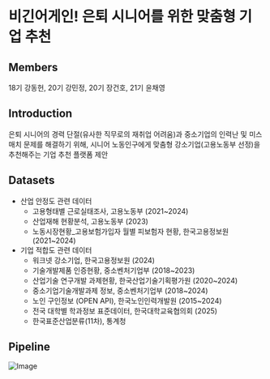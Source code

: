 # 비긴어게인! 은퇴 시니어를 위한 맞춤형 기업 추천

## Members
18기 강동헌, 20기 강민정, 20기 장건호, 21기 윤채영

## Introduction
은퇴 시니어의 경력 단절(유사한 직무로의 재취업 어려움)과 중소기업의 인력난 및 미스매치 문제를 해결하기 위해, 시니어 노동인구에게 맞춤형 강소기업(고용노동부 선정)을 추천해주는 기업 추천 플랫폼 제안

## Datasets
- 산업 안정도 관련 데이터
  - 고용형태별 근로실태조사, 고용노동부 (2021~2024)
  - 산업재해 현황분석, 고용노동부 (2023)
  - 노동시장현황_고용보험가입자 월별 피보험자 현황, 한국고용정보원 (2021~2024)
- 기업 적합도 관련 데이터
  - 워크넷 강소기업, 한국고용정보원 (2024)
  - 기술개발제품 인증현황, 중소벤처기업부 (2018~2023)
  - 산업기술 연구개발 과제현황, 한국산업기술기획평가원 (2020~2024)
  - 중소기업기술개발과제 정보, 중소벤처기업부 (2018~2024)
  - 노인 구인정보 (OPEN API), 한국노인인력개발원 (2015~2024)
  - 전국 대학별 학과정보 표준데이터, 한국대학교육협의회 (2025)
  - 한국표준산업분류(11차), 통계청

## Pipeline
![Image](https://github.com/user-attachments/assets/290b5295-43a0-4f0a-8134-c5a61ec7d3a4)

